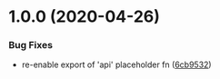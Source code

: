 # 1.0.0 (2020-04-26)


### Bug Fixes

* re-enable export of 'api' placeholder fn ([6cb9532](https://github.com/harrysolovay/node-package-template/commit/6cb95321d76a502357731ac0a38b1faa9d1692ad))
